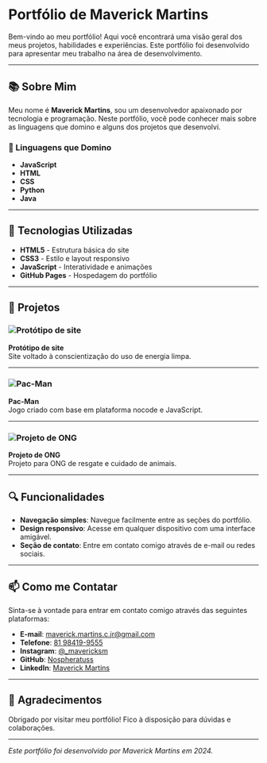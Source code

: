 # Portfólio de Maverick Martins

Bem-vindo ao meu portfólio! Aqui você encontrará uma visão geral dos meus projetos, habilidades e experiências. Este portfólio foi desenvolvido para apresentar meu trabalho na área de desenvolvimento.

---

## 📚 Sobre Mim

Meu nome é **Maverick Martins**, sou um desenvolvedor apaixonado por tecnologia e programação. Neste portfólio, você pode conhecer mais sobre as linguagens que domino e alguns dos projetos que desenvolvi.

### 🔧 Linguagens que Domino
- **JavaScript**
- **HTML**
- **CSS**
- **Python**
- **Java**

---

## 🚀 Tecnologias Utilizadas

- **HTML5** - Estrutura básica do site
- **CSS3** - Estilo e layout responsivo
- **JavaScript** - Interatividade e animações
- **GitHub Pages** - Hospedagem do portfólio

---

## 💼 Projetos

### ![Protótipo de site](imagens/energia.png)
**Protótipo de site**  
Site voltado à conscientização do uso de energia limpa.

---

### ![Pac-Man](imagens/pacman.png)
**Pac-Man**  
Jogo criado com base em plataforma nocode e JavaScript.

---

### ![Projeto de ONG](imagens/sosanimais.png)
**Projeto de ONG**  
Projeto para ONG de resgate e cuidado de animais.


---

## 🔍 Funcionalidades

- **Navegação simples**: Navegue facilmente entre as seções do portfólio.
- **Design responsivo**: Acesse em qualquer dispositivo com uma interface amigável.
- **Seção de contato**: Entre em contato comigo através de e-mail ou redes sociais.

---

## 📫 Como me Contatar

Sinta-se à vontade para entrar em contato comigo através das seguintes plataformas:

- **E-mail**: [maverick.martins.c.jr@gmail.com](mailto:maverick.martins.c.jr@gmail.com)
- **Telefone**: [81 98419-9555](tel:81984199555)
- **Instagram**: [@_mavericksm](https://www.instagram.com/_mavericksm/)
- **GitHub**: [Nospheratuss](https://github.com/Nospheratuss)
- **LinkedIn**: [Maverick Martins](https://www.linkedin.com/in/maverick-martins-4500442ba/)

---

## 🌟 Agradecimentos

Obrigado por visitar meu portfólio! Fico à disposição para dúvidas e colaborações.

---

*Este portfólio foi desenvolvido por Maverick Martins em 2024.*
